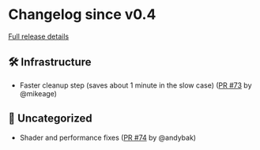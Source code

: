 # Changelog since v0.4

[Full release details](https://github.com/icosa-foundation/open-blocks/compare/v0.4...3e587a3cb7e43cede082ab57f42ced1984cf6680)

## 🛠️ Infrastructure

- Faster cleanup step (saves about 1 minute in the slow case) ([PR #73](https://github.com/icosa-foundation/open-blocks/pull/73) by @mikeage)


## 💬 Uncategorized

- Shader and performance fixes ([PR #74](https://github.com/icosa-foundation/open-blocks/pull/74) by @andybak)





